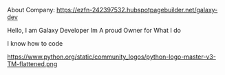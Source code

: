 About Company: https://ezfn-242397532.hubspotpagebuilder.net/galaxy-dev

Hello, I am Galaxy Developer Im A proud Owner for What I do

I know how to code

https://www.python.org/static/community_logos/python-logo-master-v3-TM-flattened.png
